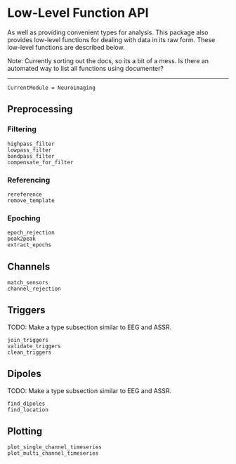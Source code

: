 # Low-Level Function API

As well as providing convenient types for analysis.
This package also provides low-level functions for dealing with
data in its raw form.
These low-level functions are described below.

Note: Currently sorting out the docs, so its a bit of a mess.
Is there an automated way to list all functions using documenter?

---

```@meta
CurrentModule = Neuroimaging
```

## Preprocessing

### Filtering

```@docs
highpass_filter
lowpass_filter
bandpass_filter
compensate_for_filter
```

### Referencing

```@docs
rereference
remove_template
```

### Epoching


```@docs
epoch_rejection
peak2peak
extract_epochs
```


## Channels

```@docs
match_sensors
channel_rejection
```

## Triggers

TODO: Make a type subsection similar to EEG and ASSR.

```@docs
join_triggers
validate_triggers
clean_triggers
```


## Dipoles

TODO: Make a type subsection similar to EEG and ASSR.

```@docs
find_dipoles
find_location
```


## Plotting

```@docs
plot_single_channel_timeseries
plot_multi_channel_timeseries
```
